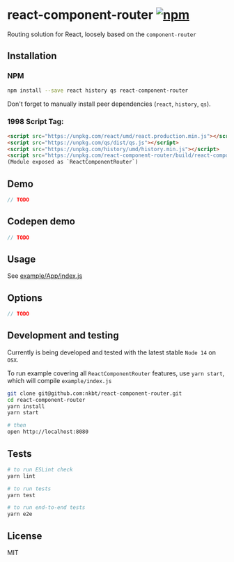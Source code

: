 # react-component-router [![npm](https://img.shields.io/npm/v/react-component-router.svg?style=flat-square)](https://www.npmjs.com/package/react-component-router)

Routing solution for React, loosely based on the `component-router`

## Installation

### NPM

```sh
npm install --save react history qs react-component-router
```

Don't forget to manually install peer dependencies (`react`, `history`, `qs`).


### 1998 Script Tag:
```html
<script src="https://unpkg.com/react/umd/react.production.min.js"></script>
<script src="https://unpkg.com/qs/dist/qs.js"></script>
<script src="https://unpkg.com/history/umd/history.min.js"></script>
<script src="https://unpkg.com/react-component-router/build/react-component-router.min.js"></script>
(Module exposed as `ReactComponentRouter`)
```


## Demo

```js
// TODO
```

## Codepen demo

```js
// TODO
```


## Usage

See [example/App/index.js](example/App/index.js)


## Options

```js
// TODO
```


## Development and testing

Currently is being developed and tested with the latest stable `Node 14` on `OSX`.

To run example covering all `ReactComponentRouter` features, use `yarn start`, which will compile `example/index.js`

```bash
git clone git@github.com:nkbt/react-component-router.git
cd react-component-router
yarn install
yarn start

# then
open http://localhost:8080
```

## Tests

```bash
# to run ESLint check
yarn lint

# to run tests
yarn test

# to run end-to-end tests
yarn e2e
```

## License

MIT
